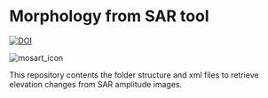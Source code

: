 # Morphology from SAR tool
[![DOI](https://zenodo.org/badge/DOI/10.5281/zenodo.6784982.svg)](https://doi.org/10.5281/zenodo.6784982)

![mosart_icon](https://github.com/user-attachments/assets/8512c53c-c44a-4c91-9c96-89885f806100)

This repository contents the folder structure and xml files to retrieve elevation changes from SAR amplitude images.
